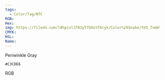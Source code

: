 ```yaml
---
tags:
  - Color/Tag/NTC
RGB:
Hex:
img: https://filedn.com/l0hpzxl1f01yT7GHxtF8cyk/Color%20Snake/SVG_Tumb%20Mass%20No%20Name/C3CDE6.svg
CMYK:
HSL:
Name:
---
```

Periwinkle Gray
```palette
#C3CDE6
```
RGB
